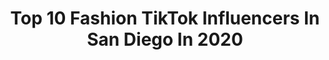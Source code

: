 ---
title: Top 10 Fashion TikTok Influencers In San Diego In 2020
description: >-
  Find top fashion TikTok influencers in San Diego in 2020. Most popular hashtags: #fashion #quarantine #mycrib #finalsathome.
platform: TikTok
profiles:
  - username: "zack_hample"
    fullname: >-
      Zack Hample
    location: "United States"
    followers: 188144
    engagement: 1284
    commentsToLikes: 0.008583
    id: ck9njbos1hg280j787s54rorx
    verified: false
    hashtags: "#texas, #atlanta, #oaklandcoliseum, #playingcatch"
  - username: "glitteredkoi"
    fullname: >-
      alisonnnn🤍
    location: "United States"
    followers: 21223
    engagement: 1870
    commentsToLikes: 0.035802
    id: cka0sjngolrdo0i78ofxjt0lk
    verified: false
    hashtags: "#wattpad, #disneyland, #cottagecore, #nasa"
  - username: "mewtwowilliam"
    fullname: >-
      Will!
    location: "United States"
    followers: 35663
    engagement: 1980
    commentsToLikes: 0.041866
    id: ck8kmg2tl8dsw0j78sd3hziyq
    verified: false
    hashtags: "#poseathome, #foodfam, #gonnabefriends, #retailtherapy"
  - username: "analorenza6"
    fullname: >-
      analorenza6
    location: "United States"
    followers: 71023
    engagement: 2691
    commentsToLikes: 0.028992
    id: ck8s83oitrulu0j78awgc8zfa
    verified: false
    hashtags: "#dothescotts, #lifehack, #acrylic, #vibecheck"
  - username: "benhornn"
    fullname: >-
      ben
    location: "United States"
    followers: 51636
    engagement: 953
    commentsToLikes: 0.040921
    id: ckacgukn4woy10i78163lz6e5
    verified: false
    hashtags: "#leavemealone, #cookinghacks, #onlineshopping, #finalsathome"
  - username: "alexzonce"
    fullname: >-
      ✨ Qween Shit ✨
    location: "United States"
    followers: 51795
    engagement: 2227
    commentsToLikes: 0.021067
    id: ck9jv81t2r3fr0j78heo1p0g9
    verified: false
    hashtags: "#toohottohandle, #fatshaming, #hugemeat, #food"
  - username: "averysanty"
    fullname: >-
      Avery Santy 💕✨
    location: "United States"
    followers: 7919
    engagement: 1656
    commentsToLikes: 0.018771
    id: cka0nhcsgzn130i783j969xxg
    verified: false
    hashtags: "#aftermycoffee, #whoeverhas, #mycookingskills, #dalgonacoffee"
  - username: "theglamghoul"
    fullname: >-
      Ashley Marie
    location: "United States"
    followers: 3872
    engagement: 326
    commentsToLikes: 0.017541
    id: ck9nbut3bbfnv0j78axdppvm5
    verified: false
    hashtags: "#cholamakeup, #yummytreats, #quarantine, #midirings"
  - username: "luxrosaporvida"
    fullname: >-
      LuxRosaPorVida
    location: "United States"
    followers: 13436
    engagement: 1396
    commentsToLikes: 0.038563
    id: ckae0wh29ltwi0i786vgld6qj
    verified: false
    hashtags: "#happymothersday, #mother, #browneyes, #collection"
  - username: "aseelj1"
    fullname: >-
      Aseel 
    location: "United States"
    followers: 83622
    engagement: 665
    commentsToLikes: 0.028024
    id: ck8nf57wcqagp0j78f1q01ise
    verified: false
    hashtags: "#muslim, #ceoof, #playdate, #catspeed"
---